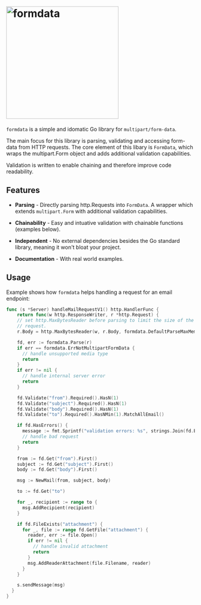 # <img alt="formdata" src="https://cdn.statically.io/gh/neox5/go-formdata/main/formdata_logo.svg" width="300" />

`formdata` is a simple and idomatic Go library for `multipart/form-data`.

The main focus for this library is parsing, validating and accessing
form-data from HTTP requests. The core element of this libary is `FormData`,
which wraps the multipart.Form object and adds additional validation
capabilities.

Validation is written to enable chaining and therefore improve code readability.

## Features

- **Parsing** - Directly parsing http.Requests into `FormData`. A wrapper which
  extends `multipart.Form` with additional validation capabilities. 

- **Chainability** - Easy and intuative validation with chainable functions 
  (examples below).

- **Independent** - No external dependencies besides the Go standard library,
  meaning it won't bloat your project.

- **Documentation** - With real world examples.
  
## Usage
Example shows how `formdata` helps handling a request for an email endpoint:

```go
func (s *Server) handleMailRequestV1() http.HandlerFunc {
	return func(w http.ResponseWriter, r *http.Request) {
    // set http.MaxBytesReader before parsing to limit the size of the incoming
    // request.
    r.Body = http.MaxBytesReader(w, r.Body, formdata.DefaultParseMaxMemory) // 1MB

    fd, err := formdata.Parse(r)
    if err == formdata.ErrNotMultipartFormData {
      // handle unsupported media type
      return
    }
    if err != nil {
      // handle internal server error
      return
    }

    fd.Validate("from").Required().HasN(1)
    fd.Validate("subject").Required().HasN(1)
    fd.Validate("body").Required().HasN(1)
    fd.Validate("to").Required().HasNMin(1).MatchAllEmail()

    if fd.HasErrors() {
      message := fmt.Sprintf("validation errors: %s", strings.Join(fd.Errors(), "; "))
      // handle bad request
      return
    }

    from := fd.Get("from").First()
    subject := fd.Get("subject").First()
    body := fd.Get("body").First()

    msg := NewMail(from, subject, body)

    to := fd.Get("to")

    for _, recipient := range to {
      msg.AddRecipient(recipient)
    }

    if fd.FileExists("attachment") {
      for _, file := range fd.GetFile("attachment") {
        reader, err := file.Open()
        if err != nil {
          // handle invalid attachment
          return
        }
        msg.AddReaderAttachment(file.Filename, reader)
      }
    }

    s.sendMessage(msg)
  }
}
```